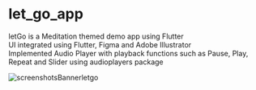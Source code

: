 # let_go_app

 letGo is a Meditation themed demo app using Flutter <br />
 UI integrated using Flutter, Figma and Adobe Illustrator <br />
 Implemented Audio Player with playback functions such as Pause, Play, Repeat and Slider using audioplayers package <br />

![screenshotsBannerletgo](https://user-images.githubusercontent.com/86146554/186866479-37ebb89a-3235-4dfe-98e3-d3f0d879cdad.png)
